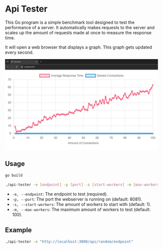 # Api Tester

This Go program is a simple benchmark tool designed to test the performance of a server. It automatically makes requests to the server and scales up the amount of requests made at once to measure the response time.

It will open a web browser that displays a graph. This graph gets updated every second.

![screenshot of web browser](./img/screen.png)

## Usage

```bash
go build
```

```bash
./api-tester -e [endpoint] -p [port] -s [start-workers] -m [max-workers]
```

- `-e, --endpoint`: The endpoint to test (required).
- `-p, --port`: The port the webserver is running on (default: 8081).
- `-s, --start-workers`: The amount of workers to start with (default: 1).
- `-m, --max-workers`: The maximum amount of workers to test (default: 100).

## Example

```bash
./api-tester -e "http://localhost:3000/api/random/endpoint"
```
